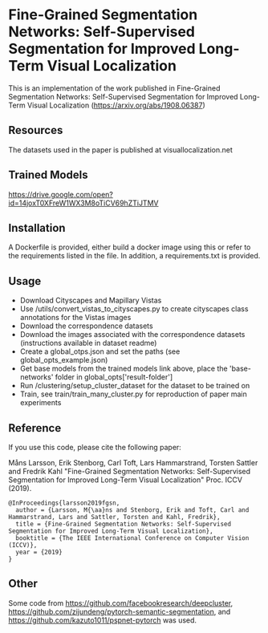 # Fine-Grained Segmentation Networks: Self-Supervised Segmentation for Improved Long-Term Visual Localization
This is an implementation of the work published in Fine-Grained Segmentation Networks: Self-Supervised Segmentation for Improved Long-Term Visual Localization (https://arxiv.org/abs/1908.06387)

## Resources 
The datasets used in the paper is published at visuallocalization.net

## Trained Models
https://drive.google.com/open?id=14joxT0XFreW1WX3M8oTiCV69hZTiJTMV

## Installation
A Dockerfile is provided, either build a docker image using this or refer to the requirements listed in the file.
In addition, a requirements.txt is provided.

## Usage 
- Download Cityscapes and Mapillary Vistas
- Use /utils/convert_vistas_to_cityscapes.py to create cityscapes class annotations for the Vistas images
- Download the correspondence datasets
- Download the images associated with the correspondence datasets (instructions available in dataset readme)
- Create a global_otps.json and set the paths (see global_opts_example.json)
- Get base models from the trained models link above, place the 'base-networks' folder in global_opts['result-folder']
- Run /clustering/setup_cluster_dataset for the dataset to be trained on
- Train, see train/train_many_cluster.py for reproduction of paper main experiments

## Reference
If you use this code, please cite the following paper:

Måns Larsson, Erik Stenborg, Carl Toft, Lars Hammarstrand, Torsten Sattler and Fredrik Kahl
"Fine-Grained Segmentation Networks: Self-Supervised Segmentation for Improved Long-Term Visual Localization" Proc. ICCV (2019).

```
@InProceedings{larsson2019fgsn,
  author = {Larsson, M{\aa}ns and Stenborg, Erik and Toft, Carl and Hammarstrand, Lars and Sattler, Torsten and Kahl, Fredrik},
  title = {Fine-Grained Segmentation Networks: Self-Supervised Segmentation for Improved Long-Term Visual Localization},
  booktitle = {The IEEE International Conference on Computer Vision (ICCV)},
  year = {2019}
} 
```

## Other
Some code from https://github.com/facebookresearch/deepcluster, https://github.com/zijundeng/pytorch-semantic-segmentation, and https://github.com/kazuto1011/pspnet-pytorch was used.
